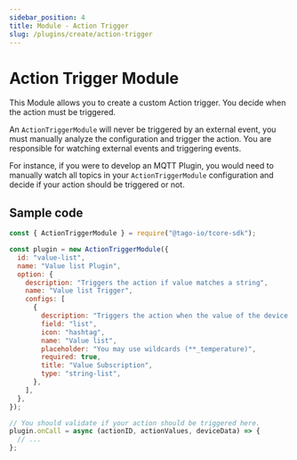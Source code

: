 ```yaml
---
sidebar_position: 4
title: Module - Action Trigger
slug: /plugins/create/action-trigger
---
```


# Action Trigger Module

This Module allows you to create a custom Action trigger. You decide when the action must be triggered.

An `ActionTriggerModule` will never be triggered by an external event, you must manually analyze the configuration and
trigger the action. You are responsible for watching external events and triggering events.

For instance, if you were to develop an MQTT Plugin, you would need to manually watch all topics in your
`ActionTriggerModule` configuration and decide if your action should be triggered or not.

## Sample code

```js
const { ActionTriggerModule } = require("@tago-io/tcore-sdk");

const plugin = new ActionTriggerModule({
  id: "value-list",
  name: "Value list Plugin",
  option: {
    description: "Triggers the action if value matches a string",
    name: "Value list Trigger",
    configs: [
      {
        description: "Triggers the action when the value of the device matches any value in the list.",
        field: "list",
        icon: "hashtag",
        name: "Value list",
        placeholder: "You may use wildcards (**_temperature)",
        required: true,
        title: "Value Subscription",
        type: "string-list",
      },
    ],
  },
});

// You should validate if your action should be triggered here.
plugin.onCall = async (actionID, actionValues, deviceData) => {
  // ...
};
```
